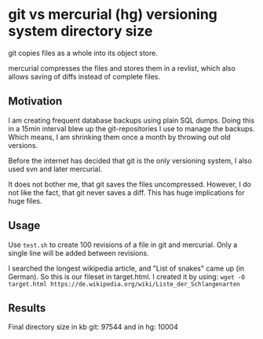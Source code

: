 # git vs mercurial (hg) versioning system directory size

git copies files as a whole into its object store.

mercurial compresses the files and stores them in a revlist, which also allows saving of diffs instead of complete files.

## Motivation
I am creating frequent database backups using plain SQL dumps.
Doing this in a 15min interval blew up the git-repositories I use to manage the backups.
Which means, I am shrinking them once a month by throwing out old versions.

Before the internet has decided that git is the only versioning system, I also used svn and later mercurial.

It does not bother me, that git saves the files uncompressed. However, I do not like the fact, that git never saves a diff. This has huge implications for huge files.

## Usage
Use `test.sh` to create 100 revisions of a file in git and mercurial. Only a single line will be added between revisions.

I searched the longest wikipedia article, and "List of snakes" came up (in German). So this is our fileset in target.html. I created it by using: `wget -O target.html https://de.wikipedia.org/wiki/Liste_der_Schlangenarten`

## Results
Final directory size in kb git: 97544 and in hg: 10004

